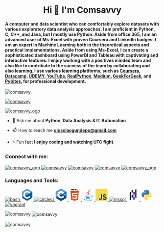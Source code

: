 <h1 align="center">Hi 👋 I'm Comsavvy</h1>
<h4>A computer and data scientist who can comfortably explore datasets with various exploratory data analysis approaches. I am proficient in Python, C, C++, and Java, but I mostly use Python. Aside from office 365, I am an advanced user of Ms-Excel with proven Coursera and LinkedIn badges. I am an expert in Machine Learning both in the theoretical aspects and practical implementations. Aside from using Ms-Excel, I can create a sophisticated dashboard using PowerBI and Tableau with captivating and interactive features. I enjoy working with a positives minded team and also like to contribute to the success of the team by collaborating and also learning. I use various learning platforms, such as <a href="https://coursera.org/">Coursera</a>, <a href="https://www.datacamp.com/">Datacamp</a>, <a href="https://www.udemy.com/">UDEMY</a>, <a href="https://www.youtube.com">YouTube</a>, <a href="https://realpython.com/">RealPython</a>, <a href="http://medium.com/">Medium</a>, <a href="https://www.geeksforgeeks.org/">GeekForGeek</a>, and <a href="https://www.codechalleng.es/bites/">Pybites</a>, for professional development.</h4>

<p align="left"> <img src="https://komarev.com/ghpvc/?username=comsavvy&label=Profile%20views&color=0e75b6&style=flat" alt="comsavvy" /> </p>

<p align="left"> <a href="https://github.com/ryo-ma/github-profile-trophy"><img src="https://github-profile-trophy.vercel.app/?username=comsavvy" alt="comsavvy" /></a> </p>

<p align="left"> <a href="https://twitter.com/comsavvy_ogp" target="blank"><img src="https://img.shields.io/twitter/follow/comsavvy_ogp?logo=twitter&style=for-the-badge" alt="comsavvy_ogp" /></a> </p>

- 💬 Ask me about **Python, Data Analysis & IT Automation**

- 📫 How to reach me **olusolaogundepo@gmail.com**

- ⚡ Fun fact **I enjoy coding and watching UFC fight.**

<h3 align="left">Connect with me:</h3>
<p align="left">
<a href="https://twitter.com/comsavvy_ogp" target="blank"><img align="center" src="https://raw.githubusercontent.com/rahuldkjain/github-profile-readme-generator/master/src/images/icons/Social/twitter.svg" alt="comsavvy_ogp" height="30" width="40" /></a>
<a href="https://linkedin.com/in/comsavvy" target="blank"><img align="center" src="https://raw.githubusercontent.com/rahuldkjain/github-profile-readme-generator/master/src/images/icons/Social/linked-in-alt.svg" alt="comsavvy" height="30" width="40" /></a>
<a href="https://fb.com/comsavvy" target="blank"><img align="center" src="https://raw.githubusercontent.com/rahuldkjain/github-profile-readme-generator/master/src/images/icons/Social/facebook.svg" alt="comsavvy" height="30" width="40" /></a>
<a href="https://instagram.com/comsavvy" target="blank"><img align="center" src="https://raw.githubusercontent.com/rahuldkjain/github-profile-readme-generator/master/src/images/icons/Social/instagram.svg" alt="comsavvy" height="30" width="40" /></a>
<a href="https://www.youtube.com/c/comsavvy_ogp" target="blank"><img align="center" src="https://raw.githubusercontent.com/rahuldkjain/github-profile-readme-generator/master/src/images/icons/Social/youtube.svg" alt="comsavvy_ogp" height="30" width="40" /></a>
</p>

<h3 align="left">Languages and Tools:</h3>
<p align="left"> <a href="https://www.gnu.org/software/bash/" target="_blank" rel="noreferrer"> <img src="https://www.vectorlogo.zone/logos/gnu_bash/gnu_bash-icon.svg" alt="bash" width="40" height="40"/> </a> <a href="https://www.cprogramming.com/" target="_blank" rel="noreferrer"> <img src="https://raw.githubusercontent.com/devicons/devicon/master/icons/c/c-original.svg" alt="c" width="40" height="40"/> </a> <a href="https://circleci.com" target="_blank" rel="noreferrer"> <img src="https://www.vectorlogo.zone/logos/circleci/circleci-icon.svg" alt="circleci" width="40" height="40"/> </a> <a href="https://www.w3schools.com/cpp/" target="_blank" rel="noreferrer"> <img src="https://raw.githubusercontent.com/devicons/devicon/master/icons/cplusplus/cplusplus-original.svg" alt="cplusplus" width="40" height="40"/> </a> <a href="https://www.w3.org/html/" target="_blank" rel="noreferrer"> <img src="https://raw.githubusercontent.com/devicons/devicon/master/icons/html5/html5-original-wordmark.svg" alt="html5" width="40" height="40"/> </a> <a href="https://www.java.com" target="_blank" rel="noreferrer"> <img src="https://raw.githubusercontent.com/devicons/devicon/master/icons/java/java-original.svg" alt="java" width="40" height="40"/> </a> <a href="https://developer.mozilla.org/en-US/docs/Web/JavaScript" target="_blank" rel="noreferrer"> <img src="https://raw.githubusercontent.com/devicons/devicon/master/icons/javascript/javascript-original.svg" alt="javascript" width="40" height="40"/> </a> <a href="https://www.microsoft.com/en-us/sql-server" target="_blank" rel="noreferrer"> <img src="https://www.svgrepo.com/show/303229/microsoft-sql-server-logo.svg" alt="mssql" width="40" height="40"/> </a> <a href="https://pandas.pydata.org/" target="_blank" rel="noreferrer"> <img src="https://raw.githubusercontent.com/devicons/devicon/2ae2a900d2f041da66e950e4d48052658d850630/icons/pandas/pandas-original.svg" alt="pandas" width="40" height="40"/> </a> <a href="https://www.python.org" target="_blank" rel="noreferrer"> <img src="https://raw.githubusercontent.com/devicons/devicon/master/icons/python/python-original.svg" alt="python" width="40" height="40"/> </a> <a href="https://www.vagrantup.com/" target="_blank" rel="noreferrer"> <img src="https://www.vectorlogo.zone/logos/vagrantup/vagrantup-icon.svg" alt="vagrant" width="40" height="40"/> </a> </p>

<p><img align="left" src="https://github-readme-stats.vercel.app/api/top-langs?username=comsavvy&show_icons=true&locale=en&layout=compact" alt="comsavvy" /></p>

<p>&nbsp;<img align="center" src="https://github-readme-stats.vercel.app/api?username=comsavvy&show_icons=true&locale=en" alt="comsavvy" /></p>

<p><img align="center" src="https://github-readme-streak-stats.herokuapp.com/?user=comsavvy&" alt="comsavvy" /></p>
